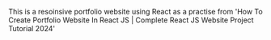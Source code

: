 This is a resoinsive portfolio website using React as a practise from 'How To Create Portfolio Website In React JS | Complete React JS Website Project Tutorial 2024'
